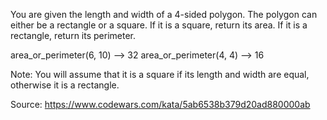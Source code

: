 You are given the length and width of a 4-sided polygon. The polygon can either be a rectangle or a square.
If it is a square, return its area. If it is a rectangle, return its perimeter.

area_or_perimeter(6, 10) --> 32
area_or_perimeter(4, 4) --> 16

Note: You will assume that it is a square if its length and width are equal, otherwise it is a rectangle.


Source: https://www.codewars.com/kata/5ab6538b379d20ad880000ab